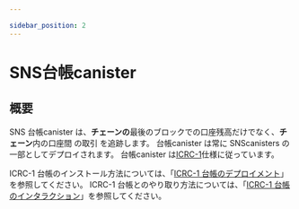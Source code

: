 ```yaml
---

sidebar_position: 2
---
```

# SNS台帳canister

## 概要

SNS 台帳canister は、**チェーンの**最後のブロックでの口座残高だけでなく、**チェーン**内の口座間 の取引
を追跡します。
台帳canister は常に SNScanisters の一部としてデプロイされます。
台帳canister は[ICRC-1](https://github.com/dfinity/ICRC-1)仕様に従っています。

ICRC-1 台帳のインストール方法については、「[ICRC-1 台帳のデプロイメント](/developer-docs/integrations/icrc-1/deploy-new-token.md)」を参照してください。
ICRC-1 台帳とのやり取り方法については、「[ICRC-1 台帳のインタラクション](/developer-docs/integrations/icrc-1/index.md)」を参照してください。

<!---

# SNS ledger canister
## Overview

The SNS ledger canister keeps track of the transactions between accounts in a **chain**,
as well as the account balances at the last block of the chain.
A ledger canister is always deployed as part of the SNS canisters. 
The ledger canister follows the [ICRC-1](https://github.com/dfinity/ICRC-1) specification.

For instructions on how to install the ICRC-1 Ledger follow [ICRC-1 Ledger Deployment](/developer-docs/integrations/icrc-1/deploy-new-token.md).
For instructions on how to interact with the ICRC-1 Ledger follow [ICRC-1 Ledger Interaction](/developer-docs/integrations/icrc-1/index.md).
-->
